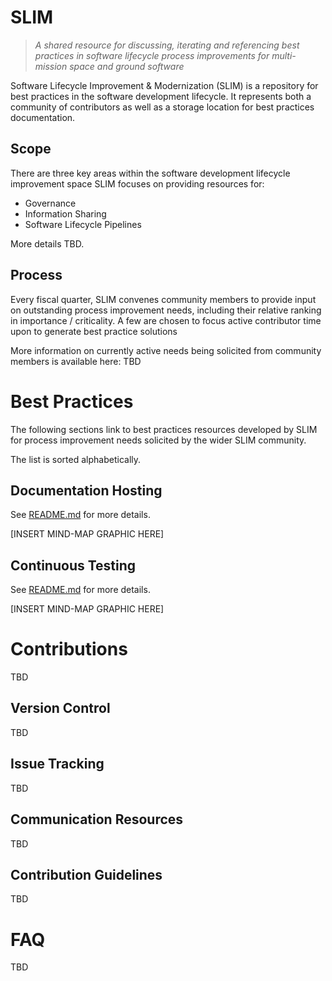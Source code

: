 # SLIM

> _A shared resource for discussing, iterating and referencing best practices in software lifecycle process improvements for multi-mission space and ground software_

Software Lifecycle Improvement & Modernization (SLIM) is a repository for best practices in the software development lifecycle. It represents both a community of contributors as well as a storage location for best practices documentation.

## Scope

There are three key areas within the software development lifecycle improvement space SLIM focuses on providing resources for:
- Governance
- Information Sharing
- Software Lifecycle Pipelines

More details TBD.

## Process

Every fiscal quarter, SLIM convenes community members to provide input on outstanding process improvement needs, including their relative ranking in importance / criticality. A few are chosen to focus active contributor time upon to generate best practice solutions

More information on currently active needs being solicited from community members is available here: TBD

# Best Practices

The following sections link to best practices resources developed by SLIM for process improvement needs solicited by the wider SLIM community.

The list is sorted alphabetically.

## Documentation Hosting

See [README.md](https://slim-org.github.io/slim/documentation-hosting/) for more details.

[INSERT MIND-MAP GRAPHIC HERE]

## Continuous Testing

See [README.md](https://slim-org.github.io/slim/continuous-testing/) for more details.

[INSERT MIND-MAP GRAPHIC HERE]

# Contributions

TBD

## Version Control

TBD

## Issue Tracking

TBD

## Communication Resources

TBD

## Contribution Guidelines

TBD

# FAQ

TBD
